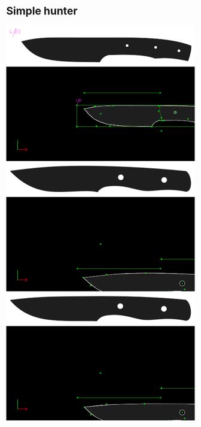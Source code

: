 # Simple hunter
![](simple_hunter_mk1.svg)
![](simple_hunter_mk1.png)
![](simple_hunter_mk2.svg)
![](simple_hunter_mk2.png)
![](simple_hunter_mk3.svg)
![](simple_hunter_mk3.png)
